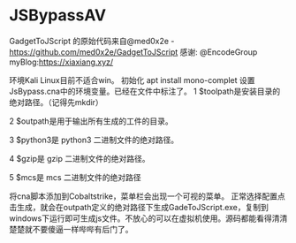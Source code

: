 # JSBypassAV

GadgetToJScript 的原始代码来自@med0x2e - https://github.com/med0x2e/GadgetToJScript
感谢: @EncodeGroup
myBlog:https://xiaxiang.xyz/

环境Kali Linux目前不适合win。
初始化   apt install mono-complet
设置JsBypass.cna中的环境变量。已经在文件中标注了。
  1	$toolpath是安装目录的绝对路径。（记得先mkdir）

  2	$outpath是用于输出所有生成的工件的目录。

  3	$python3是 python3 二进制文件的绝对路径。

  4	$gzip是 gzip 二进制文件的绝对路径。

  5	$mcs是 mcs 二进制文件的绝对路径



将cna脚本添加到Cobaltstrike，菜单栏会出现一个可视的菜单。
正常选择配置点击生成，就会在outpath定义的绝对路径下生成GadeToJScript.exe，复制到windows下运行即可生成js文件。不放心的可以在虚拟机使用。源码都能看得清清楚楚就不要傻逼一样哔哔有后门了。
